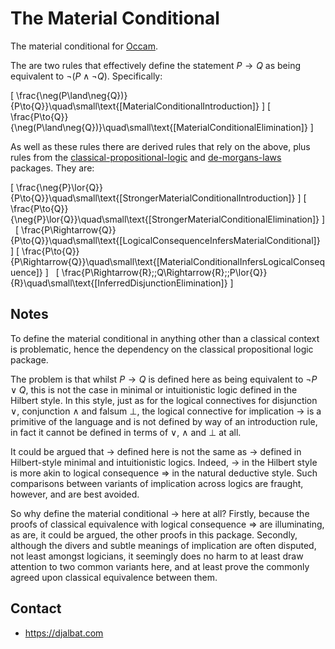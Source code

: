 # The Material Conditional

The material conditional for [Occam](https://occam.science).

The are two rules that effectively define the statement $P\to{Q}$ as being equivalent to $\neg(P\land\neg{Q})$. Specifically:

\[
\frac{\neg(P\land\neg{Q})}{P\to{Q}}\quad\small\text{[MaterialConditionalIntroduction]}
\]
\[
\frac{P\to{Q}}{\neg(P\land\neg{Q})}\quad\small\text{[MaterialConditionalElimination]}
\]

As well as these rules there are derived rules that rely on the above, plus rules from the [classical-propositional-logic](https://openmathematics.org/#classical-propositional-logic) and [de-morgans-laws](https://openmathematics.org/#de-morgans-laws) packages. They are:

\[
\frac{\neg{P}\lor{Q}}{P\to{Q}}\quad\small\text{[StrongerMaterialConditionalIntroduction]}
\]
\[
\frac{P\to{Q}}{\neg{P}\lor{Q}}\quad\small\text{[StrongerMaterialConditionalElimination]}
\]
&nbsp;
\[
\frac{P\Rightarrow{Q}}{P\to{Q}}\quad\small\text{[LogicalConsequenceInfersMaterialConditional]}
\]
\[
\frac{P\to{Q}}{P\Rightarrow{Q}}\quad\small\text{[MaterialConditionalInfersLogicalConsequence]}
\]
&nbsp;
\[
\frac{P\Rightarrow{R}\;\;Q\Rightarrow{R}\;\;P\lor{Q}}{R}\quad\small\text{[InferredDisjunctionElimination]}
\]

## Notes

To define the material conditional in anything other than a classical context is problematic, hence the dependency on the classical propositional logic package. 

The problem is that whilst $P\to{Q}$ is defined here as being equivalent to $\neg{P}\lor{Q}$, this is not the case in minimal or intuitionistic logic defined in the Hilbert style. 
In this style, just as for the logical connectives for disjunction $\lor$, conjunction $\land$ and falsum $\bot$, the logical connective for implication $\to$ is a primitive of the language and is not defined by way of an introduction rule, in fact it cannot be defined in terms of $\lor$, $\land$ and $\bot$ at all.

It could be argued that $\to$ defined here is not the same as $\to$ defined in Hilbert-style minimal and intuitionistic logics. 
Indeed, $\to$ in the Hilbert style is more akin to logical consequence $\Rightarrow$ in the natural deductive style. 
Such comparisons between variants of implication across logics are fraught, however, and are best avoided.

So why define the material conditional $\to$ here at all? 
Firstly, because the proofs of classical equivalence with logical consequence $\Rightarrow$ are illuminating, as are, it could be argued, the other proofs in this package. 
Secondly, although the divers and subtle meanings of implication are often disputed, not least amongst logicians, it seemingly does no harm to at least draw attention to two common variants here, and at least prove the commonly agreed upon classical equivalence between them.

## Contact

* https://djalbat.com
